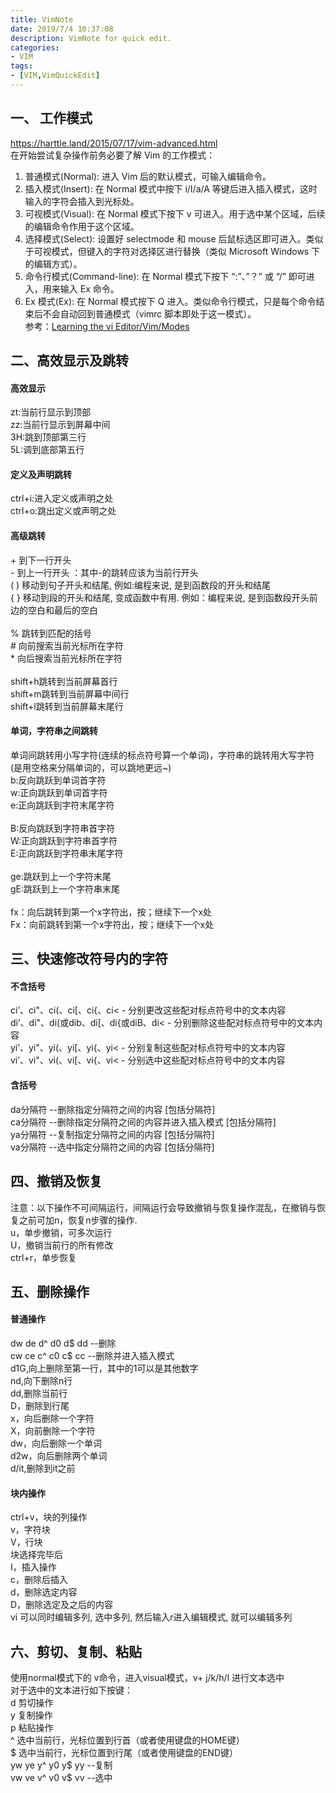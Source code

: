 ```yaml
---
title: VimNote
date: 2019/7/4 10:37:08
description: VimNote for quick edit.
categories:
- VIM
tags:
- [VIM,VimQuickEdit]
---
```

<!-- more -->
## 一、 工作模式
<https://harttle.land/2015/07/17/vim-advanced.html><br>
 在开始尝试复杂操作前务必要了解 Vim 的工作模式：<br>
1. 普通模式(Normal): 进入 Vim 后的默认模式，可输入编辑命令。<br>
2. 插入模式(Insert): 在 Normal 模式中按下 i/I/a/A 等键后进入插入模式，这时输入的字符会插入到光标处。<br>
3. 可视模式(Visual): 在 Normal 模式下按下 v 可进入。用于选中某个区域，后续的编辑命令作用于这个区域。<br>
4. 选择模式(Select): 设置好 selectmode 和 mouse 后鼠标选区即可进入。类似于可视模式，但键入的字符对选择区进行替换（类似 Microsoft Windows 下的编辑方式）。<br>
5. 命令行模式(Command-line): 在 Normal 模式下按下 “:”、”？” 或 “/” 即可进入，用来输入 Ex 命令。<br>
6. Ex 模式(Ex): 在 Normal 模式按下 Q 进入。类似命令行模式，只是每个命令结束后不会自动回到普通模式（vimrc 脚本即处于这一模式）。<br>
参考：[Learning the vi Editor/Vim/Modes](https://en.wikibooks.org/wiki/Learning_the_vi_Editor/Vim/Modes)<br>

## 二、高效显示及跳转
#### 高效显示
zt:当前行显示到顶部<br>
zz:当前行显示到屏幕中间<br>
3H:跳到顶部第三行<br>
5L:调到底部第五行<br>
#### 定义及声明跳转
ctrl+i:进入定义或声明之处<br>
ctrl+o:跳出定义或声明之处<br>
#### 高级跳转
\+ 到下一行开头 <br> \- 到上一行开头 ：其中-的跳转应该为当前行开头<br>
( ) 移动到句子开头和结尾,   例如:编程来说, 是到函数段的开头和结尾<br>
{ } 移动到段的开头和结尾, 变成函数中有用. 例如：编程来说, 是到函数段开头前边的空白和最后的空白<br><br>
% 跳转到匹配的括号<br>
\# 向前搜索当前光标所在字符<br>
\* 向后搜索当前光标所在字符<br><br>
shift+h跳转到当前屏幕首行<br>
shift+m跳转到当前屏幕中间行<br>
shift+l跳转到当前屏幕末尾行<br>
#### 单词，字符串之间跳转
单词间跳转用小写字符(连续的标点符号算一个单词)，字符串的跳转用大写字符(是用空格来分隔单词的，可以跳地更远~)<br>
b:反向跳跃到单词首字符<br>
w:正向跳跃到单词首字符<br>
e:正向跳跃到字符末尾字符<br><br>
B:反向跳跃到字符串首字符<br>
W:正向跳跃到字符串首字符<br>
E:正向跳跃到字符串末尾字符<br><br>
ge:跳跃到上一个字符末尾<br>
gE:跳跃到上一个字符串末尾<br><br>
fx：向后跳转到第一个x字符出，按；继续下一个x处<br>
Fx：向前跳转到第一个x字符出，按；继续下一个x处<br>
## 三、快速修改符号内的字符
#### 不含括号
ci’、ci"、ci(、ci[、ci{、ci< - 分别更改这些配对标点符号中的文本内容<br>
di’、di"、di(或dib、di[、di{或diB、di< - 分别删除这些配对标点符号中的文本内容<br>
yi’、yi"、yi(、yi[、yi{、yi< - 分别复制这些配对标点符号中的文本内容<br>
vi’、vi"、vi(、vi[、vi{、vi< - 分别选中这些配对标点符号中的文本内容<br>
#### 含括号
da分隔符                   --删除指定分隔符之间的内容 [包括分隔符]<br>
ca分隔符                   --删除指定分隔符之间的内容并进入插入模式 [包括分隔符]<br>
ya分隔符                   --复制指定分隔符之间的内容 [包括分隔符]<br>
va分隔符                   --选中指定分隔符之间的内容 [包括分隔符]<br>
## 四、撤销及恢复
注意：以下操作不可间隔运行，间隔运行会导致撤销与恢复操作混乱，在撤销与恢复之前可加n，恢复n步骤的操作.<br>
u，单步撤销，可多次运行<br>
U，撤销当前行的所有修改<br>
ctrl+r，单步恢复<br>
## 五、删除操作
#### 普通操作
dw de d^ d0 d$ dd   --删除<br>
cw ce c^ c0 c$ cc   --删除并进入插入模式<br>
d1G,向上删除至第一行，其中的1可以是其他数字<br>
nd,向下删除n行<br>
dd,删除当前行<br>
D，删除到行尾<br>
x，向后删除一个字符<br>
X，向前删除一个字符<br>
dw，向后删除一个单词<br>
d2w，向后删除两个单词<br>
d/it,删除到it之前<br>
#### 块内操作
ctrl+v，块的列操作<br>
v，字符块<br>
V，行块<br>
块选择完毕后<br>
I，插入操作<br>
c，删除后插入<br>
d，删除选定内容<br>
D，删除选定及之后的内容<br>
vi 可以同时编辑多列, 选中多列, 然后输入r进入编辑模式, 就可以编辑多列 <br>
## 六、剪切、复制、粘贴
使用normal模式下的  v命令，进入visual模式，v+ j/k/h/l   进行文本选中<br>
对于选中的文本进行如下按键：<br>
d  剪切操作<br>
y  复制操作<br>
p  粘贴操作<br>
^  选中当前行，光标位置到行首（或者使用键盘的HOME键）<br>
$  选中当前行，光标位置到行尾（或者使用键盘的END键）<br>
yw ye y^ y0 y$ yy   --复制<br>
vw ve v^ v0 v$ vv   --选中<br>
